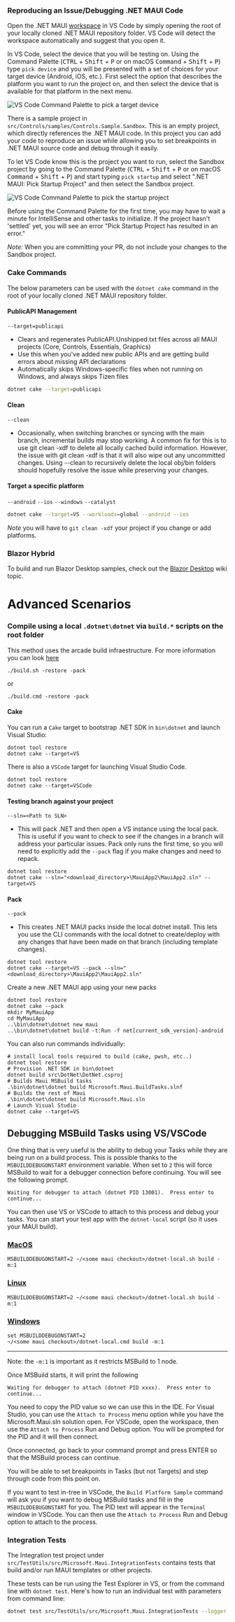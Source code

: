 ### Reproducing an Issue/Debugging .NET MAUI Code
Open the .NET MAUI [workspace](https://code.visualstudio.com/docs/editor/workspaces) in VS Code by simply opening the root of your locally cloned .NET MAUI repository folder. VS Code will detect the workspace automatically and suggest that you open it.

In VS Code, select the device that you will be testing on. Using the Command Palette (<kbd>CTRL</kbd> + <kbd>Shift</kbd> + <kbd>P</kbd> or on macOS <kbd>Command</kbd> + <kbd>Shift</kbd> + <kbd>P</kbd>) type `pick device` and you will be presented with a set of choices for your target device (Android, iOS, etc.). First select the option that describes the platform you want to run the project on, and then select the device that is available for that platform in the next menu.

![VS Code Command Palette to pick a target device](https://github.com/dotnet/maui/assets/939291/d008102f-0295-4034-a60a-8c2b58f86641)

There is a sample project in `src/Controls/samples/Controls.Sample.Sandbox`. This is an empty project, which directly references the .NET MAUI code. In this project you can add your code to reproduce an issue while allowing you to set breakpoints in .NET MAUI source code and debug through it easily.

To let VS Code know this is the project you want to run, select the Sandbox project by going to the Command Palette (<kbd>CTRL</kbd> + <kbd>Shift</kbd> + <kbd>P</kbd> or on macOS <kbd>Command</kbd> + <kbd>Shift</kbd> + <kbd>P</kbd>) and start typing `pick startup` and select ".NET MAUI: Pick Startup Project" and then select the Sandbox project.

![VS Code Command Palette to pick the startup project](https://github.com/dotnet/maui/assets/939291/eae00559-4811-4034-95ae-b6fd1ea6d1b7)

Before using the Command Palette for the first time, you may have to wait a minute
for IntelliSense and other tasks to initialize. If the project hasn't 'settled' yet, you will see an error "Pick Startup Project has resulted in an error."

*Note:* When you are committing your PR, do not include your changes to the Sandbox project.


### Cake Commands

The below parameters can be used with the `dotnet cake` command in the root of your locally cloned .NET MAUI repository folder.

#### PublicAPI Management
`--target=publicapi`
- Clears and regenerates PublicAPI.Unshipped.txt files across all MAUI projects (Core, Controls, Essentials, Graphics)
- Use this when you've added new public APIs and are getting build errors about missing API declarations
- Automatically skips Windows-specific files when not running on Windows, and always skips Tizen files

```bash
dotnet cake --target=publicapi
```

#### Clean
`--clean`
- Occasionally, when switching branches or syncing with the main branch, incremental builds may stop working. A common fix for this is to use git clean -xdf to delete all locally cached build information. However, the issue with git clean -xdf is that it will also wipe out any uncommitted changes. Using --clean to recursively delete the local obj/bin folders should hopefully resolve the issue while preserving your changes.

#### Target a specific platform
`--android`
`--ios`
`--windows`
`--catalyst`

```bash
dotnet cake --target=VS --workloads=global --android --ios
```

*Note* you will have to `git clean -xdf` your project if you change or add platforms. 

### Blazor Hybrid

To build and run Blazor Desktop samples, check out the [Blazor Desktop](https://github.com/dotnet/maui/wiki/Blazor-Desktop) wiki topic.

# Advanced Scenarios

### Compile using a local `.dotnet\dotnet` via `build.*` scripts on the root folder 

This method uses the arcade build infraestructure. For more information you can look [here](https://github.com/dotnet/arcade/blob/main/Documentation/ArcadeSdk.md#build-scripts-and-extensibility-points)

```
./build.sh -restore -pack
``` 
or 

```
./build.cmd -restore -pack
```


#### Cake

You can run a `Cake` target to bootstrap .NET SDK in `bin\dotnet` and launch Visual Studio:

```dotnetcli
dotnet tool restore
dotnet cake --target=VS
```

There is also a `VSCode` target for launching Visual Studio Code.

```dotnetcli
dotnet tool restore
dotnet cake --target=VSCode
```

#### Testing branch against your project
`--sln=<Path to SLN>`
- This will pack .NET and then open a VS instance using the local pack. This is useful if you want to check to see if the changes in a branch will address your particular issues. Pack only runs the first time, so you will need to explicitly add the `--pack` flag if you make changes and need to repack.

```dotnetcli
dotnet tool restore
dotnet cake --sln="<download_directory>\MauiApp2\MauiApp2.sln" --target=VS
```

#### Pack
`--pack`
- This creates .NET MAUI packs inside the local dotnet install. This lets you use the CLI commands with the local dotnet to create/deploy with any changes that have been made on that branch (including template changes).

```dotnetcli
dotnet tool restore
dotnet cake --target=VS --pack --sln="<download_directory>\MauiApp2\MauiApp2.sln"
```

Create a new .NET MAUI app using your new packs
```dotnetcli
dotnet tool restore
dotnet cake --pack
mkdir MyMauiApp
cd MyMauiApp
..\bin\dotnet\dotnet new maui
..\bin\dotnet\dotnet build -t:Run -f net[current_sdk_version]-android
```

You can also run commands individually:
```dotnetcli
# install local tools required to build (cake, pwsh, etc..)
dotnet tool restore
# Provision .NET SDK in bin\dotnet
dotnet build src\DotNet\DotNet.csproj
# Builds Maui MSBuild tasks
.\bin\dotnet\dotnet build Microsoft.Maui.BuildTasks.slnf
# Builds the rest of Maui
.\bin\dotnet\dotnet build Microsoft.Maui.sln
# Launch Visual Studio
dotnet cake --target=VS
```

## Debugging MSBuild Tasks using VS/VSCode

One thing that is very useful is the ability to debug your Tasks while
they are being run on a build process. This is possible thanks to the
`MSBUILDDEBUGONSTART` environment variable. When set to `2` this will
force MSBuild to wait for a debugger connection before continuing.
You will see the following prompt.


```dotnetcli
Waiting for debugger to attach (dotnet PID 13001).  Press enter to continue...
```

You can then use VS or VSCode to attach to this process and debug your tasks.
You can start your test app with the `dotnet-local` script (so it uses your MAUI build).

### [MacOS](#tab/macos)

```dotnetcli
MSBUILDDEBUGONSTART=2 ~/<some maui checkout>/dotnet-local.sh build -m:1
```

### [Linux](#tab/linux)

```dotnetcli
MSBUILDDEBUGONSTART=2 ~/<some maui checkout>/dotnet-local.sh build -m:1
```

### [Windows](#tab/windows)

```dotnetcli
set MSBUILDDEBUGONSTART=2
~/<some maui checkout>/dotnet-local.cmd build -m:1
```

---

Note: the `-m:1` is important as it restricts MSBuild to 1 node.

Once MSBuild starts, it will print the following

```dotnetcli
Waiting for debugger to attach (dotnet PID xxxx).  Press enter to continue...
```

You need to copy the PID value so we can use this in the IDE. For Visual Studio, you can use the `Attach to Process` menu option while you have the Microsoft.Maui.sln solution open. For VSCode, open the workspace, then use the `Attach to Process` Run and Debug option. You will be prompted for the PID and it will then connect.

Once connected, go back to your command prompt and press ENTER so that the MSBuild process can continue.

You will be able to set breakpoints in Tasks (but not Targets) and step through code from this point on.

If you want to test in-tree in VSCode, the `Build Platform Sample` command will ask you if you want to debug MSBuild tasks and fill in the `MSBUILDDEBUGONSTART` for you. The PID text will appear in the `Terminal` window in VSCode. You can then use the `Attach to Process` Run and Debug option to attach to the process.


### Integration Tests

The Integration test project under `src/TestUtils/src/Microsoft.Maui.IntegrationTests` contains tests that build and/or run MAUI templates or other projects.

These tests can be run using the Test Explorer in VS, or from the command line with `dotnet test`. Here's how to run an individual test with parameters from command line:

```bash
dotnet test src/TestUtils/src/Microsoft.Maui.IntegrationTests --logger "console;verbosity=diagnostic" --filter "Name=Build\(%22maui%22,%22net7.0%22,%22Debug%22,False\)"
```
